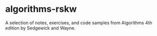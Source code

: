 algorithms-rskw
===============

A selection of notes, exercises, and code samples from Algorithms 4th edition by Sedgewick and Wayne.


